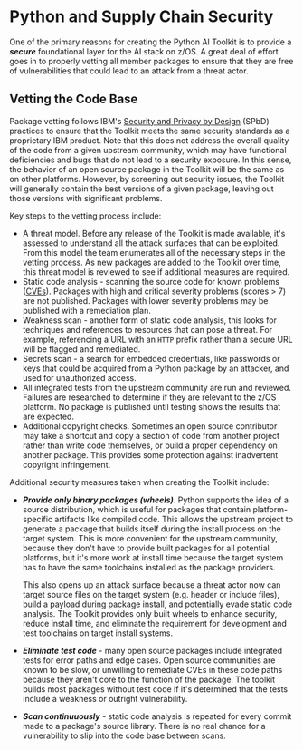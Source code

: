 # Python and Supply Chain Security
One of the primary reasons for creating the Python AI Toolkit is to provide a _**secure**_ 
foundational layer for the AI stack on z/OS.  A great deal of effort goes in to properly
vetting all member packages to ensure that they are free of vulnerabilities that could lead
to an attack from a threat actor.

## Vetting the Code Base
Package vetting follows IBM's 
[Security and Privacy by Design](https://www.ibm.com/support/pages/ibm-security-and-privacy-design)
(SPbD) practices to ensure that the Toolkit meets the same security standards as a proprietary IBM
product.  Note that this does not address the overall quality of the code from a given upstream community, which may have functional deficiencies and bugs that do not lead to a security exposure.
In this sense, the behavior of an open source package in the Toolkit will be the same as on other 
platforms.  However, by screening out security issues, the Toolkit will generally
contain the best versions of a given package, leaving out those versions with significant problems.

Key steps to the vetting process include:
- A threat model.  Before any release of the Toolkit is made available, it's assessed to understand
all the attack surfaces that can be exploited.  From this model the team enumerates all of the 
necessary steps in the vetting process.  As new packages are added to the Toolkit over time, this 
threat model is reviewed to see if additional measures are required. 
- Static code analysis - scanning the source code for known problems 
([CVEs](https://nvd.nist.gov/)).  Packages with high
and critical severity problems (scores > 7) are not published.  Packages with lower severity 
problems may be published with a remediation plan.
- Weakness scan - another form of static code analysis, this looks for techniques and references
to resources that can pose a threat.  For example, referencing a URL with an ```HTTP``` prefix
rather than a secure URL will be flagged and remediated.
- Secrets scan - a search for embedded credentials, like passwords or keys that could be acquired 
from a Python package by an attacker, and used for unauthorized access.  
- All integrated tests from the upstream community are run and reviewed.  Failures are researched 
to determine if they are relevant to the z/OS platform.  No package is published until testing 
shows the results that are expected.
- Additional copyright checks.  Sometimes an open source contributor may take a shortcut and copy
a section of code from another project rather than write code themselves, or build a proper 
dependency on another package.  This provides some protection against inadvertent copyright 
infringement.

Additional security measures taken when creating the Toolkit include:
- _**Provide only binary packages (wheels)**_.  Python supports the idea of a source distribution, 
which is useful for packages that contain platform-specific artifacts like compiled code.  This 
allows the upstream project to generate a package that builds itself during the install process 
on the target system.  This is more convenient for the upstream community, because they don't 
have to provide built packages for all potential platforms, but it's more work at install time 
because the target system has to have the same toolchains installed as the package providers.   
  
    This also opens up an attack surface because a threat actor now can target source files on 
the target system (e.g. header or include files), build a payload during package install, and 
potentially evade static code analysis.  The Toolkit provides only built wheels to enhance 
security, reduce install time, and eliminate the requirement for development and test toolchains 
on target install systems.
- _**Eliminate test code**_ - many open source packages include integrated tests for error paths 
and  edge cases.  Open source communities are known to be slow, or unwilling to remediate CVEs in 
these code paths because they aren't core to the function of the package.  The toolkit builds
most packages without test code if it's determined that the tests include a weakness or 
outright vulnerability.
- _**Scan continuuously**_ - static code analysis is repeated for every commit made to a 
package's source library.  There is no real chance for a vulnerability to slip into the code 
base between scans.